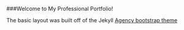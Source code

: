 ###Welcome to My Professional Portfolio!

The basic layout was built off of the Jekyll [Agency bootstrap theme ](http://startbootstrap.com/templates/agency/)
